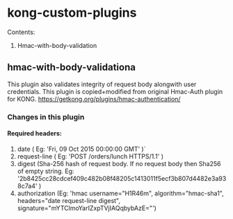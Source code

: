 # kong-custom-plugins

Contents:
1. Hmac-with-body-validation

## hmac-with-body-validationa
This plugin also validates integrity of request body alongwith user credentials.
This plugin is copied+modified from original Hmac-Auth plugin for KONG. https://getkong.org/plugins/hmac-authentication/

### Changes in this plugin

#### Required headers:
1. date ( Eg: 'Fri, 09 Oct 2015 00:00:00 GMT' )`
2. request-line ( Eg: 'POST /orders/lunch HTTPS/1.1' )
3. digest (Sha-256 hash of request body. If no request body then Sha256 of empty string. Eg: '2b8425cc28cdcef409c482b08f48205c1413011f5ecf3b807d4482e3a938c7a4' )
4. authorization (Eg: 'hmac username="H1R46m", algorithm="hmac-sha1", headers="date request-line digest", signature="mYTClmoYarIZxpTVjIAQqbybAzE="')

